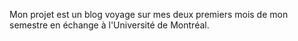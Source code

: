 Mon projet est un blog voyage sur mes deux premiers mois de mon semestre en échange à l'Université de Montréal. 
